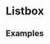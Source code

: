 <script setup>
import { ref } from "vue";
import { Listbox } from "@/components";
</script>

# Listbox

## Examples

<Listbox />